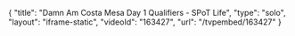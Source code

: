 {
    "title": "Damn Am Costa Mesa Day 1 Qualifiers - SPoT Life",
    "type": "solo",
    "layout": "iframe-static",
    "videoId": "163427",
    "url": "\/tvpembed\/163427"
}
